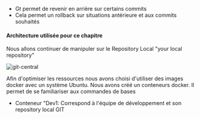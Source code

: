 - Gt permet de revenir en arrière sur certains commits
- Cela permet un rollback sur situations antérieure et aux commits souhaités

#### Architecture utilisée pour ce chapitre

Nous allons continuer de manipuler sur le Repository Local "your local repository"

![git-central](/testgitessai/scenarios/git_training_part2/assets/git-central.png)


Afin d'optimiser les ressources nous avons choisi d'utiliser des images docker avec un système Ubuntu. 
Nous avons créé un conteneurs docker. Il permet de se familiariser aux commandes de bases

- Conteneur "Dev1: Correspond à l'équipe de développement et son repository local GIT

